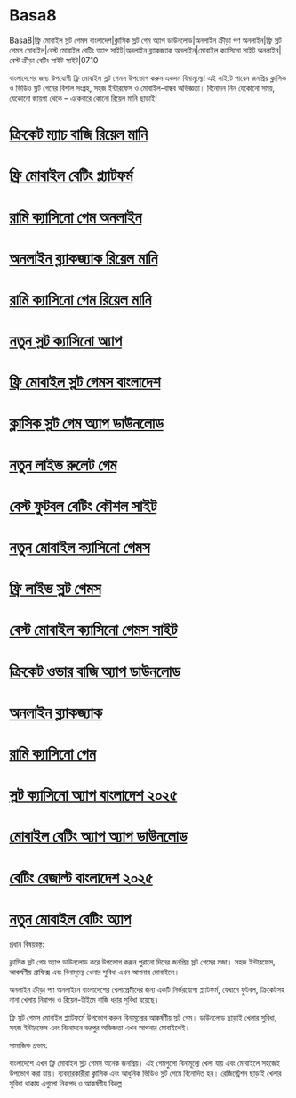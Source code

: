 # Basa8

Basa8|ফ্রি মোবাইল স্লট গেমস বাংলাদেশ|ক্লাসিক স্লট গেম অ্যাপ ডাউনলোড|অনলাইন ক্রীড়া পণ অনলাইন|ফ্রি স্লট গেমস মোবাইল|বেস্ট মোবাইল বেটিং অ্যাপ সাইট|অনলাইন ব্ল্যাকজ্যাক অনলাইন|মোবাইল ক্যাসিনো সাইট অনলাইন|বেস্ট ক্রীড়া বেটিং সাইট সাইট|0710

বাংলাদেশের জন্য উপযোগী ফ্রি মোবাইল স্লট গেমস উপভোগ করুন একদম বিনামূল্যে! এই সাইটে পাবেন জনপ্রিয় ক্লাসিক ও ভিডিও স্লট গেমের বিশাল সংগ্রহ, সহজ ইন্টারফেস ও মোবাইল-বান্ধব অভিজ্ঞতা। বিনোদন নিন যেকোনো সময়, যেকোনো জায়গা থেকে – একেবারে কোনো রিয়েল মানি ছাড়াই!

#  <a href="https://basa8vip.com/">ক্রিকেট ম্যাচ বাজি রিয়েল মানি</a>

#  <a href="https://basa8us.com/">ফ্রি মোবাইল বেটিং প্ল্যাটফর্ম</a>

#  <a href="https://basa8sx.com/">রামি ক্যাসিনো গেম অনলাইন</a>

#  <a href="https://basa8sx.net/">অনলাইন ব্ল্যাকজ্যাক রিয়েল মানি</a>

#  <a href="https://basa8wap.net/">রামি ক্যাসিনো গেম রিয়েল মানি</a>

#  <a href="https://basa8wap.com/">নতুন স্লট ক্যাসিনো অ্যাপ</a>

#  <a href="https://basa8now.com/">ফ্রি মোবাইল স্লট গেমস বাংলাদেশ</a>

#  <a href="https://basa8now.net/">ক্লাসিক স্লট গেম অ্যাপ ডাউনলোড</a>

#  <a href="https://basa8hub.com/">নতুন লাইভ রুলেট গেম</a>

#  <a href="https://basa8hub.net/">বেস্ট ফুটবল বেটিং কৌশল সাইট</a>

#  <a href="https://basa8now.com/">নতুন মোবাইল ক্যাসিনো গেমস</a>

#  <a href="https://basa8now.net/">ফ্রি লাইভ স্লট গেমস</a>

#  <a href="https://basa8pro.com/">বেস্ট মোবাইল ক্যাসিনো গেমস সাইট</a>

#  <a href="https://basa8pro.net/">ক্রিকেট ওভার বাজি অ্যাপ ডাউনলোড</a>

#  <a href="https://basa8now.com/">অনলাইন ব্ল্যাকজ্যাক</a>

#  <a href="https://basa8now.net/">রামি ক্যাসিনো গেম</a>

#  <a href="https://basa8pro.com/">স্লট ক্যাসিনো অ্যাপ বাংলাদেশ ২০২৫</a>

#  <a href="https://basa8pro.net/">মোবাইল বেটিং অ্যাপ অ্যাপ ডাউনলোড</a>

#  <a href="https://basa8vip.net/">বেটিং রেজাল্ট বাংলাদেশ ২০২৫</a>

#  <a href="https://basa8us.net/">নতুন মোবাইল বেটিং অ্যাপ</a>

প্রধান বিষয়বস্তু:

ক্লাসিক স্লট গেম অ্যাপ ডাউনলোড করে উপভোগ করুন পুরানো দিনের জনপ্রিয় স্লট গেমের মজা। সহজ ইন্টারফেস, আকর্ষণীয় গ্রাফিক্স এবং বিনামূল্যে খেলার সুবিধা এখন আপনার মোবাইলে।

অনলাইন ক্রীড়া পণ অনলাইনে বাংলাদেশের খেলাপ্রেমীদের জন্য একটি নির্ভরযোগ্য প্ল্যাটফর্ম, যেখানে ফুটবল, ক্রিকেটসহ নানা খেলায় নিরাপদ ও রিয়েল-টাইমে বাজি ধরার সুবিধা রয়েছে।

ফ্রি স্লট গেমস মোবাইল প্ল্যাটফর্মে উপভোগ করুন বিনামূল্যের আকর্ষণীয় স্লট গেম। ডাউনলোড ছাড়াই খেলার সুবিধা, সহজ ইন্টারফেস এবং বিনোদনে ভরপুর অভিজ্ঞতা এখন আপনার মোবাইলেই।

সামাজিক প্রভাব:

বাংলাদেশে এখন ফ্রি মোবাইল স্লট গেমস অনেক জনপ্রিয়। এই গেমগুলো বিনামূল্যে খেলা যায় এবং মোবাইলে সহজেই উপভোগ করা যায়। ব্যবহারকারীরা ক্লাসিক এবং আধুনিক ভিডিও স্লট গেমে বিনোদিত হন। রেজিস্ট্রেশন ছাড়াই খেলার সুবিধা থাকায় এগুলো নিরাপদ ও আকর্ষণীয় বিকল্প।
